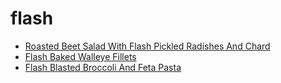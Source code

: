 # flash

 * [Roasted Beet Salad With Flash Pickled Radishes And Chard](../../index/r/roasted-beet-salad-with-flash-pickled-radishes-and-chard-56389491.json)
 * [Flash Baked Walleye Fillets](../../index/f/flash-baked-walleye-fillets.json)
 * [Flash Blasted Broccoli And Feta Pasta](../../index/f/flash-blasted-broccoli-and-feta-pasta.json)
